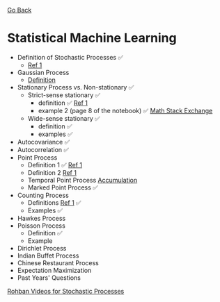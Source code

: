 [Go Back](https://github.com/arm-on/plan/blob/main/README.md)
# Statistical Machine Learning
- Definition of Stochastic Processes :white_check_mark:
    - [Ref 1](https://github.com/arm-on/plan/blob/main/materials/stochastic-process-definition.pdf)
- Gaussian Process
    - [Definition](https://www.youtube.com/watch?v=vU6AiEYED9E)
- Stationary Process vs. Non-stationary :white_check_mark:
    - Strict-sense stationary :white_check_mark:
        - definition :white_check_mark: [Ref 1](https://github.com/arm-on/plan/blob/main/materials/stochastic-process.pdf)
        - example 2 (page 8 of the notebook) :white_check_mark: [Math Stack Exchange](https://math.stackexchange.com/questions/4262404/proving-that-xt-ta-where-a-sim-mathrmuniform2-9-is-not-strict-sen)
    - Wide-sense stationary :white_check_mark:
        - definition :white_check_mark:
        - examples :white_check_mark:
- Autocovariance :white_check_mark:
- Autocorrelation :white_check_mark:
- Point Process
    - Definition 1 :white_check_mark: [Ref 1](https://github.com/arm-on/plan/blob/main/materials/point-process.pdf)
    - Definition 2 [Ref 1](https://hpaulkeeler.com/point-processes/)
    - Temporal Point Process [Accumulation](https://github.com/arm-on/plan/blob/main/ongoing/temporal-point-process.md)
    - Marked Point Process :white_check_mark:
- Counting Process
    - Definitions [Ref 1](https://github.com/arm-on/plan/blob/main/materials/point-proc.pdf) :white_check_mark:
    - Examples :white_check_mark:
- Hawkes Process
- Poisson Process
    - Definition :white_check_mark:
    - Example
- Dirichlet Process
- Indian Buffet Process
- Chinese Restaurant Process
- Expectation Maximization
- Past Years' Questions


[Rohban Videos for Stochastic Processes](https://www.aparat.com/playlist/1007391)